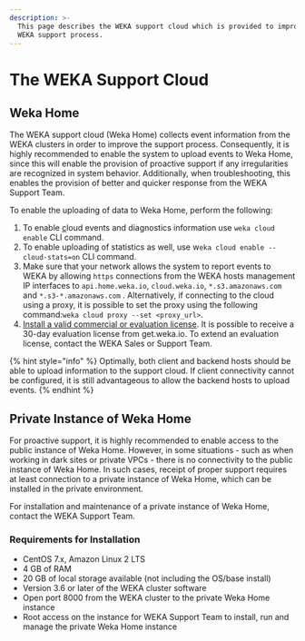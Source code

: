 ```yaml
---
description: >-
  This page describes the WEKA support cloud which is provided to improve the
  WEKA support process.
---
```


# The WEKA Support Cloud

## Weka Home

The WEKA support cloud \(Weka Home\) collects event information from the WEKA clusters in order to improve the support process. Consequently, it is highly recommended to enable the system to upload events to Weka Home, since this will enable the provision of proactive support if any irregularities are recognized in system behavior. Additionally, when troubleshooting, this enables the provision of better and quicker response from the WEKA Support Team.

To enable the uploading of data to Weka Home, perform the following:

1. To enable [c](../install/bare-metal/using-cli.md#stage-4-enabling-cloud-event-notifications-optional)loud events and diagnostics information use `weka cloud enable` CLI command.
2. To enable uploading of statistics as well, use w`eka cloud enable --cloud-stats=on` CLI command.
3. Make sure that your network allows the system to report events to WEKA by allowing `https` connections from the WEKA hosts management IP interfaces to `api.home.weka.io`, `cloud.weka.io`, `*.s3.amazonaws.com` and `*.s3-*.amazonaws.com` . Alternatively, if connecting to the cloud using a proxy, it is possible to set the proxy using the following command:`weka cloud proxy --set <proxy_url>`.
4. [Install a valid commercial or evaluation license](../licensing/overview.md).  It is possible to receive a 30-day evaluation license from get.weka.io. To extend an evaluation license, contact the WEKA Sales or Support Team.

{% hint style="info" %}
Optimally, both client and backend hosts should be able to upload information to the support cloud. If client connectivity cannot be configured, it is still advantageous to allow the backend hosts to upload events.
{% endhint %}

## Private Instance of Weka Home

For proactive support, it is highly recommended to enable access to the public instance of Weka Home. However, in some situations - such as when working in dark sites or private VPCs - there is no connectivity to the public instance of Weka Home. In such cases, receipt of proper support requires at least connection to a private instance of Weka Home, which can be installed in the private environment.

For installation and maintenance of a private instance of Weka Home, contact the WEKA Support Team.

### Requirements for Installation

* CentOS 7.x, Amazon Linux 2 LTS
* 4 GB of RAM
* 20 GB of local storage available \(not including the OS/base install\)
* Version 3.6 or later of the WEKA cluster software
* Open port 8000 from the WEKA cluster to the private Weka Home instance
* Root access on the instance for WEKA Support Team to install, run and manage the private Weka Home instance

